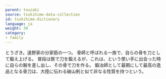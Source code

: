 ```yaml
---
parent: touzaki
source: tsukihime-data-collection
id: tsukihime-dictionary
language: ja
weight: 39
category:
- family
---
```


とうざき。遠野家の分家筋の一つ。
骨師と呼ばれる一族で、自らの骨を刀として鍛え上げる。
普段は鉄で刀を鍛えるが、これは、という使い手に出会った時に自らの腕を差し出し、その骨で刀を作る。
鍛冶師として最期にして最高の逸品となる骨刀は、大陸に伝わる破山剣と似て非なる性質を持つという。
